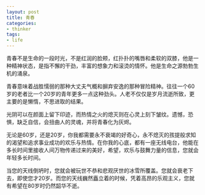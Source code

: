```yaml
---
layout: post
title: 青春
categories:
- thinker
tags:
- life
---
```



青春不是生命的一段时光，不是红润的脸颊，红扑扑的嘴唇和柔软的双膝，他是一种精神状态，是指不懈的干劲，丰富的想象力和滚烫的情怀。他是生命之源勃勃生机的涌泉。

青春意味着战胜懦弱的那种大丈夫气概和摒弃安逸的那种冒险精神。往往一个60岁的老者比一个20岁的青年更多一点这种劲头。人老不仅仅是岁月流逝所致，更主要的是懒惰，不思进取的结果。

光阴可以在颜面上留下印迹，而热情之火的熄灭则在心灵上刻下皱纹。遗憾，恐惧，缺乏自信，会扭曲人的灵魂，并将青春化为灰烬。

无论是60岁，还是20岁，你我都需要永不衰竭的好奇心，永不熄灭的孩提般求知的渴望和追求事业成功的欢乐与热情。在你我的心底，都有一座无线电台，他能在多长时间里接收人间万物传递过来的美好，希望，欢乐与鼓舞力量的信息，您就会年轻多长时间。

当您的天线倒坍时，您就会被玩世不恭和悲观厌世的冰雪所覆盖。您就会衰老下去，即使您才20岁。而您的天线巍然矗立着的时候，凭着高昂的乐观主义，您就有希望在80岁时仍然韶华不逝。


